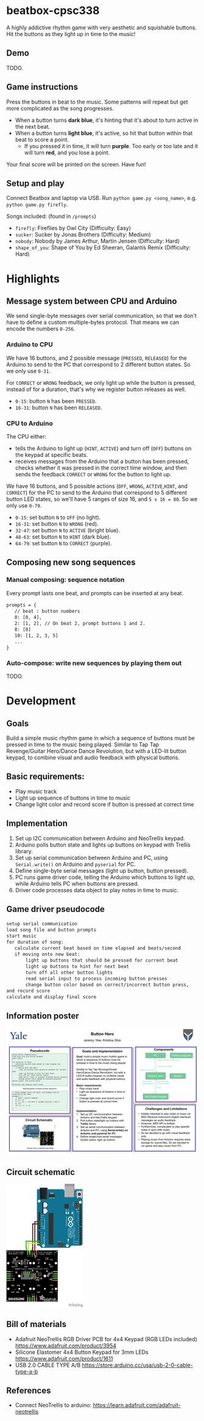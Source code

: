 # beatbox-cpsc338
A highly addictive rhythm game with very aesthetic and squishable buttons. Hit the buttons as they light up in time to the music! 

## Demo 
TODO.

## Game instructions
Press the buttons in beat to the music. Some patterns will repeat but get more complicated as the song progresses. 

- When a button turns **dark blue**, it's hinting that it's about to turn active in the next beat. 
- When a button turns **light blue**, it's active, so hit that button within that beat to score a point. 
  - If you pressed it in time, it will turn **purple**.
    Too early or too late and it will turn **red**, and you lose a point. 

Your final score will be printed on the screen. Have fun!

## Setup and play 
Connect Beatbox and laptop via USB. 
Run `python game.py <song_name>`, e.g. `python game.py firefly`. 

Songs included: (found in `/prompts`)
- `firefly`: Fireflies by Owl City (Difficulty: Easy)
- `sucker`: Sucker by Jonas Brothers (Difficulty: Medium)
- `nobody`: Nobody by James Arthur, Martin Jensen (Difficulty: Hard)
- `shape_of_you`: Shape of You by Ed Sheeran, Galantis Remix (Difficulty: Hard)


# Highlights 
## Message system between CPU and Arduino 
We send single-byte messages over serial communication, so that we don't have to define a custom multiple-bytes protocol. That means we can encode the numbers `0-256`.

### Arduino to CPU
We have 16 buttons, and 2 possible message (`PRESSED`, `RELEASED`) for the Arduino to send to the PC that correspond to 2 different button states. So we only use `0-31`. 

For `CORRECT` or `WRONG` feedback, we only light up while the button is pressed, instead of for a duration, that's why we register button releases as well.  

- `0-15`: button `N` has been `PRESSED`.
- `16-31`: button `N` has been `RELEASED`.


### CPU to Arduino 
The CPU either:
-  tells the Arduino to light up (`HINT`, `ACTIVE`) and turn off (`OFF`) buttons on the keypad at specific beats. 
-  receives messages from the Arduino that a button has been pressed, checks whether it was pressed in the correct time window, and then sends the feedback `CORRECT` or `WRONG` for the button to light up.

We have 16 buttons, and 5 possible actions (`OFF`, `WRONG`, `ACTIVE`,`HINT`, and `CORRECT`) for the PC to send to the Arduino that correspond to 5 different button LED states, so we'll have 5 ranges of size 16, and `5 x 16 = 80`. So we only use `0-79`. 

- `0-15`: set button `N` to `OFF` (no light).
- `16-31`: set button `N` to `WRONG` (red). 
- `32-47`: set button `N` to `ACTIVE` (bright blue).
- `48-63`: set button `N` to `HINT` (dark blue).
- `64-79`: set button `N` to `CORRECT` (purple).
## Composing new song sequences 
### Manual composing: sequence notation
Every prompt lasts one beat, and prompts can be inserted at any beat.
```
prompts = {
   // beat : button numbers
   0: [0, 4],
   2: [1, 2], // On beat 2, prompt buttons 1 and 2.
   8: [0]
   10: [1, 2, 3, 5]
   ...
}
```

### Auto-compose: write new sequences by playing them out 
TODO.

# Development 
## Goals 
Build a simple music rhythm game in which a sequence of buttons must be pressed in time to the music being played. Similar to Tap Tap Revenge/Guitar Hero/Dance Dance Revolution, but with a LED-lit button keypad, to combine visual and audio feedback with physical buttons.

## Basic requirements:
- Play music track
- Light up sequence of buttons in time to music
- Change light color and record score if button is pressed at correct time

## Implementation
1. Set up I2C communication between Arduino and NeoTrellis keypad. 
2. Arduino polls button state and lights up buttons on keypad with Trellis library.
3. Set up serial communication between Arduino and PC, using `Serial.write()` on Arduino and `pyserial` for PC.
4. Define single-byte serial messages (light up button, button pressed). 
5. PC runs game driver code, telling the Arduino which buttons to light up, while Arduino tells PC when buttons are pressed. 
6. Driver code processes data object to play notes in time to music.

## Game driver pseudocode
```
setup serial communication
load song file and button prompts
start music
for duration of song:
   calculate current beat based on time elapsed and beats/second
   if moving onto new beat:
       light up buttons that should be pressed for current beat
       light up buttons to hint for next beat
       turn off all other button lights
       read serial input to process incoming button presses
       change button color based on correct/incorrect button press, and record score
calculate and display final score
```

## Information poster 
![Poster](docs/button_hero_poster.png)

## Circuit schematic
<img src="docs/circuit_diagram.png" width="200">

## Bill of materials
- Adafruit NeoTrellis RGB Driver PCB for 4x4 Keypad (RGB LEDs included) https://www.adafruit.com/product/3954 
- Silicone Elastomer 4x4 Button Keypad for 3mm LEDs https://www.adafruit.com/product/1611
- USB 2.0 CABLE TYPE A/B https://store.arduino.cc/usa/usb-2-0-cable-type-a-b

## References 
- Connect NeoTrellis to arduino: https://learn.adafruit.com/adafruit-neotrellis 